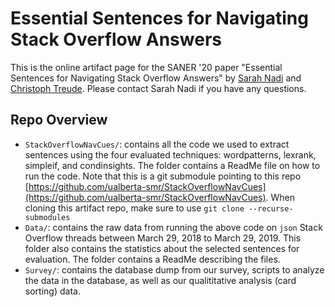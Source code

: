 # Essential Sentences for Navigating Stack Overflow Answers

This is the online artifact page for the SANER '20 paper "Essential Sentences for Navigating Stack Overflow Answers" by [Sarah Nadi](https://www.sarahnadi.org) and [Christoph Treude](http://ctreude.ca/). Please contact Sarah Nadi if you have any questions.

## Repo Overview

* `StackOverflowNavCues/`: contains all the code we used to extract sentences using the four evaluated techniques: wordpatterns, lexrank, simpleif, and condinsights. The folder contains a ReadMe file on how to run the code. Note that this is a git submodule pointing to this repo [https://github.com/ualberta-smr/StackOverflowNavCues](https://github.com/ualberta-smr/StackOverflowNavCues). When cloning this artifact repo, make sure to use `git clone --recurse-submodules`
* `Data/`: contains the raw data from running the above code on `json` Stack Overflow threads between March 29, 2018 to March 29, 2019.  This folder also contains the statistics about the selected sentences for evaluation. The folder contains a ReadMe describing the files.
* `Survey/`: contains the database dump from our survey, scripts to analyze the data in the database, as well as our qualititative analysis (card sorting) data.





